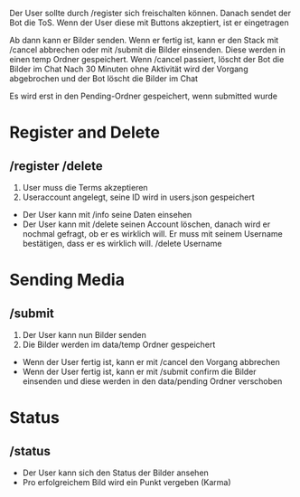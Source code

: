 Der User sollte durch /register sich freischalten können. Danach sendet der Bot die ToS. Wenn der User diese mit Buttons akzeptiert, ist er eingetragen

Ab dann kann er Bilder senden. Wenn er fertig ist, kann er den Stack mit /cancel abbrechen oder mit /submit die Bilder einsenden. Diese werden in einen temp Ordner gespeichert. Wenn /cancel passiert, löscht der Bot die Bilder im Chat
Nach 30 Minuten ohne Aktivität wird der Vorgang abgebrochen und der Bot löscht die Bilder im Chat

Es wird erst in den Pending-Ordner gespeichert, wenn submitted wurde

# Register and Delete

## /register /delete

1. User muss die Terms akzeptieren
2. Useraccount angelegt, seine ID wird in users.json gespeichert

* Der User kann mit /info seine Daten einsehen
* Der User kann mit /delete seinen Account löschen, danach wird er nochmal gefragt, ob er es wirklich will. Er muss mit seinem Username bestätigen, dass er es wirklich will. /delete Username

# Sending Media

## /submit

1. Der User kann nun Bilder senden
2. Die Bilder werden im data/temp Ordner gespeichert

* Wenn der User fertig ist, kann er mit /cancel den Vorgang abbrechen
* Wenn der User fertig ist, kann er mit /submit confirm die Bilder einsenden und diese werden in den data/pending Ordner verschoben

# Status

## /status

* Der User kann sich den Status der Bilder ansehen
* Pro erfolgreichem Bild wird ein Punkt vergeben (Karma)
